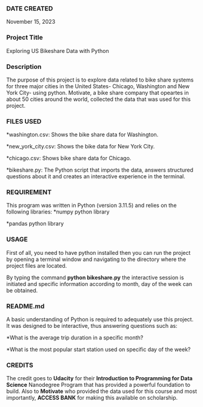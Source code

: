 ### DATE CREATED
November 15, 2023

### Project Title
Exploring US Bikeshare Data with Python

### Description
The purpose of this project is to explore data related to bike share systems for three major cities in the United States- Chicago, Washington and New York City- using python. Motivate, a bike share company that opeartes in about 50 cities around the world, collected the data that was used for this project.

### FILES USED
*washington.csv: Shows the bike share data for Washington.

*new_york_city.csv: Shows the bike data for New York City.

*chicago.csv: Shows bike share data for Chicago.

*bikeshare.py: The Python script that imports the data, answers structured questions about it and creates an interactive experience in the terminal.


### REQUIREMENT
This program was written in Python (version 3.11.5) and relies on the following libraries:
*numpy python library

*pandas python library


### USAGE
First of all, you need to have python installed then you can run the project by opening a terminal window and navigating to the directory where the project files are located.

By typing the command **python bikeshare.py** the interactive session is initiated and specific information according to month, day of the week can be obtained.

### README.md
A basic understanding of Python is required to adequately use this project. It was designed to be interactive, thus answering questions such as:

*What is the average trip duration in a specific month?


*What is the most popular start station used on specific day of the week?


### CREDITS
The credit goes to **Udacity** for their **Introduction to Programming for Data Science** Nanodegree Program that has provided a powerful foundation to build. Also to **Motivate** who provided the data used for this course and most importantly, **ACCESS BANK** for making this available on scholarship.

